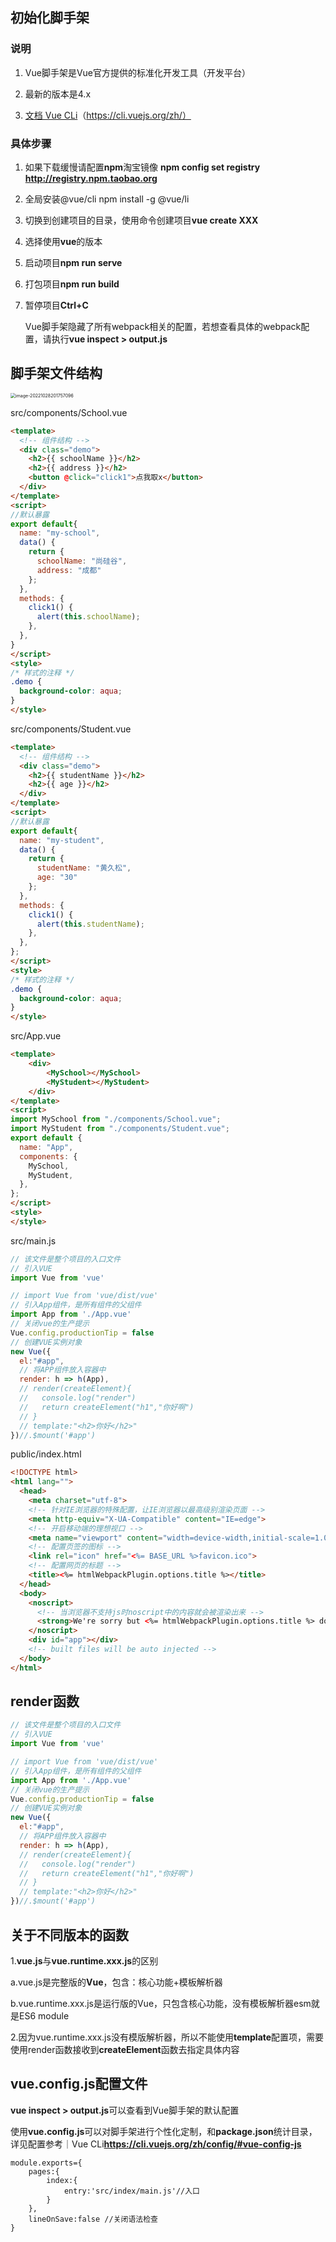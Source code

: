 ## 初始化脚手架

### 说明

1. Vue脚手架是Vue官方提供的标准化开发工具（开发平台）

2. 最新的版本是4.x
3. [文档 Vue CLi](https://cli.vuejs.org/zh/)（https://cli.vuejs.org/zh/）

### 具体步骤

1. 如果下载缓慢请配置**npm**淘宝镜像 **npm config set registry http://registry.npm.taobao.org**

2. 全局安装@vue/cli npm install -g @vue/li

3. 切换到创建项目的目录，使用命令创建项目**vue create XXX**

4. 选择使用**vue**的版本

5. 启动项目**npm run serve**

6. 打包项目**npm run build**

7. 暂停项目**Ctrl+C**

   Vue脚手架隐藏了所有webpack相关的配置，若想查看具体的webpack配置，请执行**vue inspect > output.js**

## 脚手架文件结构

<img src="https://learnone.oss-cn-beijing.aliyuncs.com/pic/202310311711338.png" alt="image-20221028201757096" style="zoom:50%;" /> 

src/components/School.vue

```html
<template>
  <!-- 组件结构 -->
  <div class="demo">
    <h2>{{ schoolName }}</h2>
    <h2>{{ address }}</h2>
    <button @click="click1">点我取x</button>
  </div>
</template>
<script>
//默认暴露
export default{
  name: "my-school",
  data() {
    return {
      schoolName: "尚硅谷",
      address: "成都"
    };
  },
  methods: {
    click1() {
      alert(this.schoolName);
    },
  },
}
</script>
<style>
/* 样式的注释 */
.demo {
  background-color: aqua;
}
</style>
```

src/components/Student.vue

```html
<template>
  <!-- 组件结构 -->
  <div class="demo">
    <h2>{{ studentName }}</h2>
    <h2>{{ age }}</h2>
  </div>
</template>
<script>
//默认暴露
export default{
  name: "my-student",
  data() {
    return {
      studentName: "黄久松",
      age: "30"
    };
  },
  methods: {
    click1() {
      alert(this.studentName);
    },
  },
};
</script>
<style>
/* 样式的注释 */
.demo {
  background-color: aqua;
}
</style>
```

src/App.vue

```html
<template>
    <div>
        <MySchool></MySchool>
        <MyStudent></MyStudent>
    </div>
</template>
<script>
import MySchool from "./components/School.vue";
import MyStudent from "./components/Student.vue";
export default {
  name: "App",
  components: {
    MySchool,
    MyStudent,
  },
};
</script>
<style>
</style>
```

src/main.js

```javascript
// 该文件是整个项目的入口文件
// 引入VUE
import Vue from 'vue'

// import Vue from 'vue/dist/vue'
// 引入App组件，是所有组件的父组件
import App from './App.vue'
// 关闭vue的生产提示
Vue.config.productionTip = false
// 创建VUE实例对象
new Vue({
  el:"#app",
  // 将APP组件放入容器中
  render: h => h(App),
  // render(createElement){
  //   console.log("render")
  //   return createElement("h1","你好啊")
  // }
  // template:"<h2>你好</h2>"
})//.$mount('#app')

```

public/index.html

```html
<!DOCTYPE html>
<html lang="">
  <head>
    <meta charset="utf-8">
    <!-- 针对IE浏览器的特殊配置，让IE浏览器以最高级别渲染页面 -->
    <meta http-equiv="X-UA-Compatible" content="IE=edge">
    <!-- 开启移动端的理想视口 -->
    <meta name="viewport" content="width=device-width,initial-scale=1.0">
    <!-- 配置页签的图标 -->
    <link rel="icon" href="<%= BASE_URL %>favicon.ico">
    <!-- 配置网页的标题 -->
    <title><%= htmlWebpackPlugin.options.title %></title>
  </head>
  <body>
    <noscript>
      <!-- 当浏览器不支持js时noscript中的内容就会被渲染出来 -->
      <strong>We're sorry but <%= htmlWebpackPlugin.options.title %> doesn't work properly without JavaScript enabled. Please enable it to continue.</strong>
    </noscript>
    <div id="app"></div>
    <!-- built files will be auto injected -->
  </body>
</html>

```

## render函数

```javascript
// 该文件是整个项目的入口文件
// 引入VUE
import Vue from 'vue'

// import Vue from 'vue/dist/vue'
// 引入App组件，是所有组件的父组件
import App from './App.vue'
// 关闭vue的生产提示
Vue.config.productionTip = false
// 创建VUE实例对象
new Vue({
  el:"#app",
  // 将APP组件放入容器中
  render: h => h(App),
  // render(createElement){
  //   console.log("render")
  //   return createElement("h1","你好啊")
  // }
  // template:"<h2>你好</h2>"
})//.$mount('#app')

```

## 关于不同版本的函数

1.**vue.js**与**vue.runtime.xxx.js**的区别

​	a.vue.js是完整版的**Vue**，包含：核心功能+模板解析器

​	b.vue.runtime.xxx.js是运行版的Vue，只包含核心功能，没有模板解析器esm就是ES6 module

2.因为vue.runtime.xxx.js没有模版解析器，所以不能使用**template**配置项，需要使用render函数接收到**createElement**函数去指定具体内容

## vue.config.js配置文件

**vue inspect > output.js**可以查看到Vue脚手架的默认配置

使用**vue.config.js**可以对脚手架进行个性化定制，和**package.json**统计目录，详见配置参考｜Vue CLi**https://cli.vuejs.org/zh/config/#vue-config-js**

```
module.exports={
	pages:{
		index:{
			entry:'src/index/main.js'//入口
		}
	},
	lineOnSave:false //关闭语法检查
}
```

